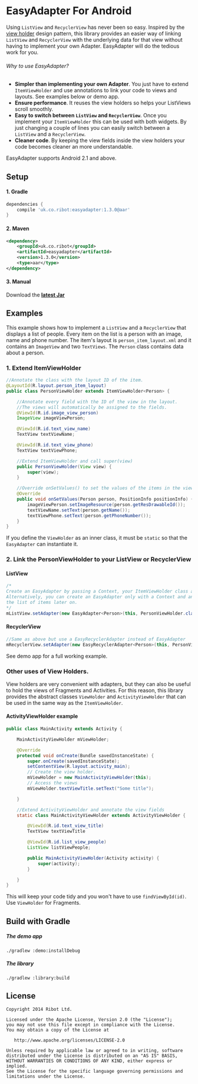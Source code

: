EasyAdapter For Android
===========

Using `ListView` and `RecyclerView` has never been so easy. Inspired by the [view holder](http://developer.android.com/training/improving-layouts/smooth-scrolling.html#ViewHolder) design pattern, this library provides an easier way of linking `ListView` and `RecyclerView` with the underlying data for that view without having to implement your own Adapter. EasyAdapter will do the tedious work for you.

###### Why to use EasyAdapter?
* __Simpler than implementing your own Adapter__. You just have to extend `ItemViewHolder` and use annotations to link your code to views and layouts. See examples below or demo app.
* __Ensure performance__. It reuses the view holders so helps your ListViews scroll smoothly.
* __Easy to switch between `ListView` and `RecyclerView`__. Once you implement your `ItemViewHolder` this can be used with both widgets. By just changing a couple of lines you can easily switch between a `ListView` and a `RecyclerView`.
* __Cleaner code__. By keeping the view fields inside the view holders your code becomes cleaner an more understandable.

EasyAdapter supports Android 2.1 and above.

Setup
--------------
#### 1. Gradle
```groovy
dependencies {
    compile 'uk.co.ribot:easyadapter:1.3.0@aar'
}
```
#### 2. Maven
```xml
<dependency>
    <groupId>uk.co.ribot</groupId>
    <artifactId>easyadapter</artifactId>
    <version>1.3.0</version>
    <type>aar</type>
</dependency>
```
#### 3. Manual

Download the __[latest Jar](https://raw.github.com/ribot/EasyAdapter/master/downloads/easyadapter-1.3.0.jar)__

Examples
--------------

This example shows how to implement a `ListView` and a `RecyclerView` that displays a list of people. Every item on the list is a person with an image, name and phone number. The item's layout is `person_item_layout.xml` and it contains an `ImageView` and two `TextViews`. The `Person` class contains data about a person.

### 1. Extend ItemViewHolder

```java
//Annotate the class with the layout ID of the item.
@LayoutId(R.layout.person_item_layout)
public class PersonViewHolder extends ItemViewHolder<Person> {

    //Annotate every field with the ID of the view in the layout.
    //The views will automatically be assigned to the fields.
    @ViewId(R.id.image_view_person)
    ImageView imageViewPerson;

    @ViewId(R.id.text_view_name)
    TextView textViewName;

    @ViewId(R.id.text_view_phone)
    TextView textViewPhone;

    //Extend ItemViewHolder and call super(view)
    public PersonViewHolder(View view) {
        super(view);
    }

    //Override onSetValues() to set the values of the items in the views.
    @Override
    public void onSetValues(Person person, PositionInfo positionInfo) {
        imageViewPerson.setImageResource(person.getResDrawableId());
        textViewName.setText(person.getName());
        textViewPhone.setText(person.getPhoneNumber());
    }
}
```
If you define the `ViewHolder` as an inner class, it must be `static` so that the `EasyAdapter` can instantiate it.

### 2. Link the PersonViewHolder to your ListView or RecyclerView

#### ListView

```java
/*
Create an EasyAdapter by passing a Context, your ItemViewHolder class and the list of items.
Alternatively, you can create an EasyAdapter only with a Context and an ItemViewHolder class and set
the list of items later on.
*/
mListView.setAdapter(new EasyAdapter<Person>(this, PersonViewHolder.class, DataProvider.getListPeople()));
```

#### RecyclerView

```java
//Same as above but use a EasyRecyclerAdapter instead of EasyAdapter
mRecyclerView.setAdapter(new EasyRecyclerAdapter<Person>(this, PersonViewHolder.class, DataProvider.getListPeople()));
```

See demo app for a full working example.

### Other uses of View Holders.

View holders are very convenient with adapters, but they can also be useful to hold the views of Fragments and Activities. For this reason, this library provides the abstract classes `ViewHolder` and `ActivityViewHolder` that can be used in the same way as the `ItemViewHolder`.

#### ActivityViewHolder example

```java
public class MainActivity extends Activity {

    MainActivityViewHolder mViewHolder;

    @Override
    protected void onCreate(Bundle savedInstanceState) {
        super.onCreate(savedInstanceState);
        setContentView(R.layout.activity_main);
        // Create the view holder.
        mViewHolder = new MainActivityViewHolder(this);
        // Access the views
        mViewHolder.textViewTitle.setText("Some title");

    }

    //Extend ActivityViewHolder and annotate the view fields
    static class MainActivityViewHolder extends ActivityViewHolder {

        @ViewId(R.id.text_view_title)
        TextView textViewTitle

        @ViewId(R.id.list_view_people)
        ListView listViewPeople;

        public MainActivityViewHolder(Activity activity) {
            super(activity);
        }

    }
}
```
This will keep your code tidy and you won't have to use `findViewById(id)`. Use `ViewHolder` for Fragments.

Build with Gradle
--------------
##### The demo app
```
./gradlew :demo:installDebug
```
##### The library
```
./gradlew :library:build
```


License
--------------

    Copyright 2014 Ribot Ltd.

    Licensed under the Apache License, Version 2.0 (the "License");
    you may not use this file except in compliance with the License.
    You may obtain a copy of the License at

       http://www.apache.org/licenses/LICENSE-2.0

    Unless required by applicable law or agreed to in writing, software
    distributed under the License is distributed on an "AS IS" BASIS,
    WITHOUT WARRANTIES OR CONDITIONS OF ANY KIND, either express or implied.
    See the License for the specific language governing permissions and
    limitations under the License.

